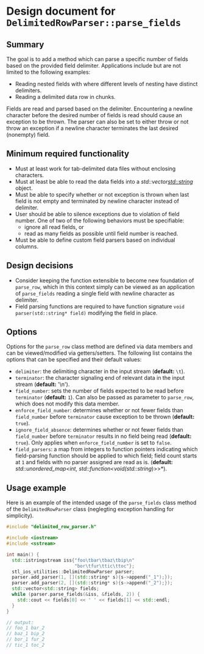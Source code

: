# Design document for `DelimitedRowParser::parse_fields`

## Summary

The goal is to add a method which can parse a specific number of fields based on
the provided field delimiter. Applications include but are not limited to the
following examples:
* Reading nested fields with where different levels of nesting have distinct
  delimiters.
* Reading a delimited data row in chunks.

Fields are read and parsed based on the delimiter. Encountering a newline
character before the desired number of fields is read should cause an exception
to be thrown. The parser can also be set to either throw or not throw an
exception if a newline character terminates the last desired (nonempty) field.

## Minimum required functionality

* Must at least work for tab-delimited data files without enclosing characters.
* Must at least be able to read the data fields into a
  *std::vector<std::string>* object.
* Must be able to specify whether or not exception is thrown when last field is
  not empty and terminated by newline character instead of delimiter.
* User should be able to silence exceptions due to violation of field number.
  One of two of the following behaviors must be specifiable:
  * ignore all read fields, or
  * read as many fields as possible until field number is reached.
* Must be able to define custom field parsers based on individual columns.

## Design decisions

* Consider keeping the function extensible to become new foundation of
  `parse_row`, which in this context simply can be viewed as an application of
  `parse_fields` reading a single field with newline character as delimiter.
* Field parsing functions are required to have function signature
  `void parser(std::string* field)` modifying the field in place.

## Options

Options for the `parse_row` class method are defined via data members and
can be viewed/modified via getters/setters. The following list contains the
options that can be specified and their default values:
* `delimiter`: the delimiting character in the input stream (**default:** `\t`).
* `terminator`: the character signaling end of relevant data in the input stream
  (**default:** '\n').
* `field_number`: sets the number of fields expected to be read before
  `terminator` (**default:** `1`). Can also be passed as parameter to
  `parse_row`, which does not modify this data member.
* `enforce_field_number`: determines whether or not fewer fields than
  `field_number` before `terminator` cause exception to be thrown
  (**default:** `true`).
* `ignore_field_absence`: determines whether or not fewer fields than
  `field_number` before `terminator` results in no field being read
  (**default:** `true`). Only applies when `enforce_field_number` is set to
  `false`.
* `field_parsers`: a map from integers to function pointers indicating which
  field-parsing function should be applied to which field; field count starts
  at `1` and fields with no parser assigned are read as is.
  (**default:** *std::unordered_map<int, std::function<void(std::string*)>>*).

## Usage example

Here is an example of the intended usage of the `parse_fields` class method of
the `DelimitedRowParser` class (neglegting exception handling for simplicity).

```C++
#include "delimited_row_parser.h"

#include <iostream>
#include <sstream>

int main() {
  std::istringstream iss{"foo\tbar\tbaz\tbip\n"
                         "bor\tfur\ttic\ttoc"};
  stl_ios_utilities::DelimitedRowParser parser;
  parser.add_parser(1, [](std::string* s){s->append("_1");});
  parser.add_parser(2, [](std::string* s){s->append("_2");});
  std::vector<std::string> fields;
  while (parser.parse_fields(&iss, &fields, 2)) {
    std::cout << fields[0] << ' ' << fields[1] << std::endl;
  }
}

// output:
// foo_1 bar_2
// baz_1 bip_2
// bor_1 fur_2
// tic_1 toc_2
```